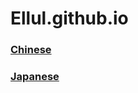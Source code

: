 # Ellul.github.io

### [Chinese][1]  
### [Japanese][2]

[1]: https://ellul.github.io/html/CN/HOME.html
[2]: https://ellul.github.io/html/JP/tk1.html
